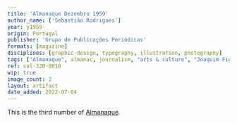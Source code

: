 ```yaml
---
title: 'Almanaque Dezembro 1959'
author_name: ['Sebastião Rodrigues']
year: y1959
origin: Portugal
publisher: 'Grupo de Publicações Periódicas'
formats: [magazine]
disciplines: [graphic-design, typography, illustration, photography]
tags: ["Almanaque", almanac, journalism, "arts & culture", "Joaquim Figueiredo Magalhães"]
ref: sol-320-0010
wip: true
image_count: 2
layout: artifact
date_added: 2022-07-04
---
```

<p>This is the third number of <a class="text-cat-link publisher" href="/tags/almanaque/">Almanaque</a>.</p>
